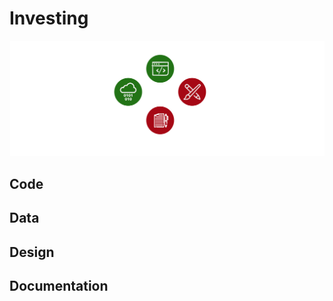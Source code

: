 # Investing

![Investing App Architecture](/documentation/asset/image/icon/dev-ops-md-long.png "Investing App Architecture")
## Code

## Data

## Design

## Documentation
